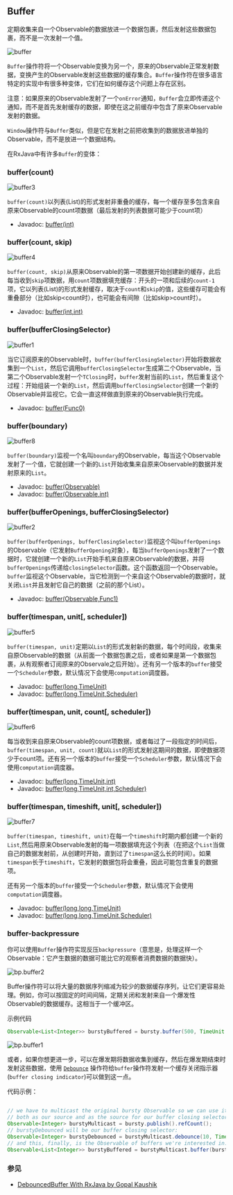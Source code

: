 

## Buffer

定期收集来自一个Observable的数据放进一个数据包裹，然后发射这些数据包裹，而不是一次发射一个值。

![buffer](../images/operators/buffer.png)

`Buffer`操作符将一个Observable变换为另一个，原来的Observable正常发射数据，变换产生的Observable发射这些数据的缓存集合。`Buffer`操作符在很多语言特定的实现中有很多种变体，它们在如何缓存这个问题上存在区别。

注意：如果原来的Observable发射了一个`onError`通知，`Buffer`会立即传递这个通知，而不是首先发射缓存的数据，即使在这之前缓存中包含了原来Observable发射的数据。

`Window`操作符与`Buffer`类似，但是它在发射之前把收集到的数据放进单独的Observable，而不是放进一个数据结构。

在RxJava中有许多`Buffer`的变体：

### buffer(count)

![buffer3](../images/operators/buffer3.png)

`buffer(count)`以列表(List)的形式发射非重叠的缓存，每一个缓存至多包含来自原来Observable的count项数据（最后发射的列表数据可能少于count项）

* Javadoc: [buffer(int)](http://reactivex.io/RxJava/javadoc/rx/Observable.html#buffer(int))

### buffer(count, skip)

![buffer4](../images/operators/buffer4.png)

`buffer(count, skip)`从原来Observable的第一项数据开始创建新的缓存，此后每当收到`skip`项数据，用`count`项数据填充缓存：开头的一项和后续的`count-1`项，它以列表(List)的形式发射缓存，取决于`count`和`skip`的值，这些缓存可能会有重叠部分（比如skip<count时），也可能会有间隙（比如skip>count时）。

* Javadoc: [buffer(int,int)](http://reactivex.io/RxJava/javadoc/rx/Observable.html#buffer(int,%20int))

### buffer(bufferClosingSelector)

![buffer1](../images/operators/buffer1.png)

当它订阅原来的Observable时，`buffer(bufferClosingSelector)`开始将数据收集到一个`List`，然后它调用`bufferClosingSelector`生成第二个Observable，当第二个Observable发射一个`TClosing`时，`buffer`发射当前的`List`，然后重复这个过程：开始组装一个新的`List`，然后调用`bufferClosingSelector`创建一个新的Observable并监视它。它会一直这样做直到原来的Observable执行完成。

* Javadoc: [buffer(Func0)](http://reactivex.io/RxJava/javadoc/rx/Observable.html#buffer(rx.functions.Func0))

### buffer(boundary)

![buffer8](../images/operators/buffer8.png)

`buffer(boundary)`监视一个名叫`boundary`的Observable，每当这个Observable发射了一个值，它就创建一个新的`List`开始收集来自原来Observable的数据并发射原来的`List`。

* Javadoc: [buffer(Observable)](http://reactivex.io/RxJava/javadoc/rx/Observable.html#buffer(rx.Observable))
* Javadoc: [buffer(Observable,int)](http://reactivex.io/RxJava/javadoc/rx/Observable.html#buffer(rx.Observable,%20int))

### buffer(bufferOpenings, bufferClosingSelector)

![buffer2](../images/operators/buffer2.png)

`buffer(bufferOpenings, bufferClosingSelector)`监视这个叫`bufferOpenings`的Observable（它发射`BufferOpening`对象），每当`bufferOpenings`发射了一个数据时，它就创建一个新的`List`开始手机来自原来Observable的数据，并将`bufferOpenings`传递给`closingSelector`函数。这个函数返回一个Observable。`buffer`监视这个Observable，当它检测到一个来自这个Observable的数据时，就关闭`List`并且发射它自己的数据（之前的那个List）。

* Javadoc: [buffer(Observable,Func1)](http://reactivex.io/RxJava/javadoc/rx/Observable.html#buffer(rx.Observable,%20rx.functions.Func1))

### buffer(timespan, unit[, scheduler])

![buffer5](../images/operators/buffer5.png)

`buffer(timespan, unit)`定期以`List`的形式发射新的数据，每个时间段，收集来自原Observable的数据（从前面一个数据包裹之后，或者如果是第一个数据包裹，从有观察者订阅原来的Observale之后开始）。还有另一个版本的`buffer`接受一个`Scheduler`参数，默认情况下会使用`computation`调度器。

* Javadoc: [buffer(long,TimeUnit)](http://reactivex.io/RxJava/javadoc/rx/Observable.html#buffer(long,%20java.util.concurrent.TimeUnit))
* Javadoc: [buffer(long,TimeUnit,Scheduler)](http://reactivex.io/RxJava/javadoc/rx/Observable.html#buffer(long,%20java.util.concurrent.TimeUnit,%20rx.Scheduler))

### buffer(timespan, unit, count[, scheduler])

![buffer6](../images/operators/buffer6.png)

每当收到来自原来Observable的count项数据，或者每过了一段指定的时间后，`buffer(timespan, unit, count)`就以`List`的形式发射这期间的数据，即使数据项少于count项。还有另一个版本的`buffer`接受一个`Scheduler`参数，默认情况下会使用`computation`调度器。

* Javadoc: [buffer(long,TimeUnit,int)](http://reactivex.io/RxJava/javadoc/rx/Observable.html#buffer(long,%20java.util.concurrent.TimeUnit,%20int))
* Javadoc: [buffer(long,TimeUnit,int,Scheduler)](http://reactivex.io/RxJava/javadoc/rx/Observable.html#buffer(long,%20java.util.concurrent.TimeUnit,%20int,%20rx.Scheduler))

### buffer(timespan, timeshift, unit[, scheduler])

![buffer7](../images/operators/buffer7.png)

`buffer(timespan, timeshift, unit)`在每一个`timeshift`时期内都创建一个新的`List`,然后用原来Observable发射的每一项数据填充这个列表（在把这个`List`当做自己的数据发射前，从创建时开始，直到过了`timespan`这么长的时间）。如果`timespan`长于`timeshift`，它发射的数据包将会重叠，因此可能包含重复的数据项。

还有另一个版本的`buffer`接受一个`Scheduler`参数，默认情况下会使用`computation`调度器。

* Javadoc: [buffer(long,long,TimeUnit)](http://reactivex.io/RxJava/javadoc/rx/Observable.html#buffer(long,%20long,%20java.util.concurrent.TimeUnit))
* Javadoc: [buffer(long,long,TimeUnit,Scheduler)](http://reactivex.io/RxJava/javadoc/rx/Observable.html#buffer(long,%20long,%20java.util.concurrent.TimeUnit,%20rx.Scheduler))

### buffer-backpressure

你可以使用`Buffer`操作符实现反压`backpressure`（意思是，处理这样一个Observable：它产生数据的数据可能比它的观察者消费数据的数据快）。

![bp.buffer2](../images/operators/bp.buffer2.png)

Buffer操作符可以将大量的数据序列缩减为较少的数据缓存序列，让它们更容易处理。例如，你可以按固定的时间间隔，定期关闭和发射来自一个爆发性Observable的数据缓存。这相当于一个缓冲区。

示例代码

```java
Observable<List<Integer>> burstyBuffered = bursty.buffer(500, TimeUnit.MILLISECONDS);
```

![bp.buffer1](../images/operators/bp.buffer1.png)

或者，如果你想更进一步，可以在爆发期将数据收集到缓存，然后在爆发期结束时发射这些数据，使用 [`Debounce`](Filtering-Operators#Debounce) 操作符给`buffer`操作符发射一个缓存关闭指示器(`buffer closing indicator`)可以做到这一点。

代码示例：

```java

// we have to multicast the original bursty Observable so we can use it
// both as our source and as the source for our buffer closing selector:
Observable<Integer> burstyMulticast = bursty.publish().refCount();
// burstyDebounced will be our buffer closing selector:
Observable<Integer> burstyDebounced = burstyMulticast.debounce(10, TimeUnit.MILLISECONDS);
// and this, finally, is the Observable of buffers we're interested in:
Observable<List<Integer>> burstyBuffered = burstyMulticast.buffer(burstyDebounced);

```

### 参见

* [DebouncedBuffer With RxJava by Gopal Kaushik](http://nerds.weddingpartyapp.com/tech/2015/01/05/debouncedbuffer-used-in-rxbus-example/)
